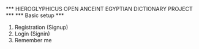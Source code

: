 *** HIEROGLYPHICUS OPEN ANCEINT EGYPTIAN DICTIONARY PROJECT ***
*** Basic setup ***
1) Registration (Signup)
2) Login (Signin)
3) Remember me
